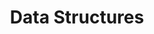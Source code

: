 ---
title: Data Structures
menu:
  sidebar:
    name: Data Structures
    identifier: Data Structures
    parent: Computer Science
    weight: 420
---
